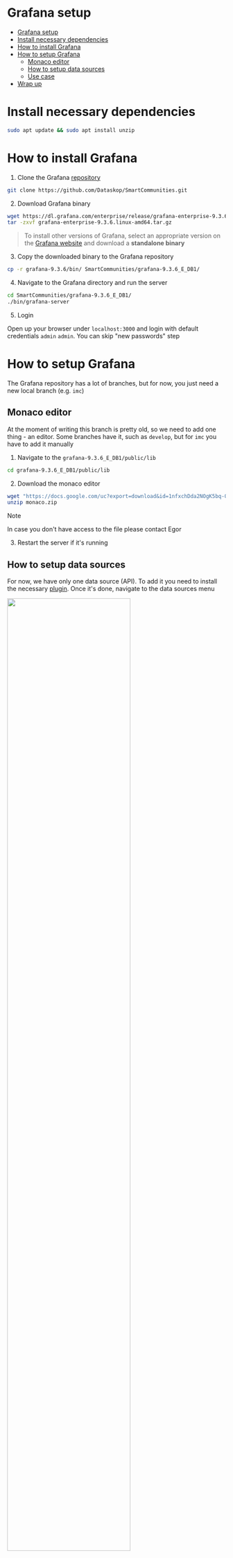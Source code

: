 # Grafana setup
- [Grafana setup](#grafana-setup)
- [Install necessary dependencies](#install-necessary-dependencies)
- [How to install Grafana](#how-to-install-grafana)
- [How to setup Grafana](#how-to-setup-grafana)
  - [Monaco editor](#monaco-editor)
  - [How to setup data sources](#how-to-setup-data-sources)
  - [Use case](#use-case)
- [Wrap up](#wrap-up)

# Install necessary dependencies
```bash
sudo apt update && sudo apt install unzip
```

# How to install Grafana

1. Clone the Grafana [repository](https://github.com/Dataskop/SmartCommunities)

```bash
git clone https://github.com/Dataskop/SmartCommunities.git
```

2. Download Grafana binary

```bash
wget https://dl.grafana.com/enterprise/release/grafana-enterprise-9.3.6.linux-amd64.tar.gz
tar -zxvf grafana-enterprise-9.3.6.linux-amd64.tar.gz
```

> To install other versions of Grafana, select an appropriate version on the [Grafana website](https://grafana.com/grafana/download) and download a **standalone binary**

3. Copy the downloaded binary to the Grafana repository

```bash
cp -r grafana-9.3.6/bin/ SmartCommunities/grafana-9.3.6_E_DB1/
```

4. Navigate to the Grafana directory and run the server

```bash
cd SmartCommunities/grafana-9.3.6_E_DB1/
./bin/grafana-server
```

5. Login

  Open up your browser under `localhost:3000` and login with default credentials `admin` `admin`. You can skip "new passwords" step

# How to setup Grafana 
The Grafana repository has a lot of branches, but for now, you just need a new local branch (e.g. `imc`)

## Monaco editor
At the moment of writing this branch is pretty old, so we need to add one thing - an editor. Some branches have it, such as `develop`, but for `imc` you have to add it manually

 1. Navigate to the `grafana-9.3.6_E_DB1/public/lib`
 ```bash
 cd grafana-9.3.6_E_DB1/public/lib
 ``` 
 2. Download the monaco editor
 ```bash
 wget "https://docs.google.com/uc?export=download&id=1nfxchDda2NOgK5bq-O9oWgE3hb1SbOBX" -O monaco.zip
 unzip monaco.zip
 ```
 > [!NOTE]
 > In case you don't have access to the file please contact Egor
 
 3. Restart the server if it's running

## How to setup data sources

For now, we have only one data source (API). To add it you need to install the necessary [plugin](http://localhost:3000/plugins/marcusolsson-json-datasource). Once it's done, navigate to the data sources menu

<img src="https://github.com/bobokrut/Sag-Onboarding/assets/45918782/77c768cb-f05b-41e4-bf38-1e96055f87f9" width=75% height=75%>

Click the `Add data source` button and select `JSON API` data source

<img src="https://github.com/bobokrut/Sag-Onboarding/assets/45918782/86edfebe-1999-4dc8-9f62-ad90abe9fc29" width=75% height=75%>

Choose a name, specify `https://data.iiss.at/dataskop/fiwarenosec/v2/entities` as a url, and leave everything else default. You can test if everything works fine by clicking `Explore`, selecting the needed data source and specifying some query (e.g. `$.0`). You should get a json response

<img src="https://github.com/bobokrut/Sag-Onboarding/assets/45918782/a620d580-b867-4a62-80c3-1bec949e55d6" width=75% height=75%>

This plugin uses a `JSONPaht` as a selector. See [docs]((https://goessner.net/articles/JsonPath/))

## Use case

To demonstrate our use case I created a dashboard that can be imported to the Grafana. To import it, go to [http://localhost:3000/dashboard/import](http://localhost:3000/dashboard/import) and paste the json

<details>
  <summary>Dashboard file</summary>
  
  ```json
{
  "annotations": {
    "list": [
      {
        "builtIn": 1,
        "datasource": {
          "type": "grafana",
          "uid": "-- Grafana --"
        },
        "enable": true,
        "hide": true,
        "iconColor": "rgba(0, 211, 255, 1)",
        "name": "Annotations & Alerts",
        "target": {
          "limit": 100,
          "matchAny": false,
          "tags": [],
          "type": "dashboard"
        },
        "type": "dashboard"
      }
    ]
  },
  "description": "Just a sample dashboard to try things out",
  "editable": true,
  "fiscalYearStartMonth": 0,
  "graphTooltip": 0,
  "id": 2,
  "links": [],
  "liveNow": false,
  "panels": [
    {
      "datasource": {
        "type": "marcusolsson-json-datasource",
        "uid": "qAa5U2kIk"
      },
      "fieldConfig": {
        "defaults": {
          "color": {
            "mode": "thresholds"
          },
          "custom": {
            "hideFrom": {
              "legend": false,
              "tooltip": false,
              "viz": false
            }
          },
          "mappings": [],
          "thresholds": {
            "mode": "absolute",
            "steps": [
              {
                "color": "green",
                "value": null
              }
            ]
          }
        },
        "overrides": []
      },
      "gridPos": {
        "h": 10,
        "w": 24,
        "x": 0,
        "y": 0
      },
      "id": 4,
      "options": {
        "basemap": {
          "config": {
            "showLabels": true,
            "theme": "auto"
          },
          "name": "Layer 0",
          "opacity": 1,
          "type": "carto"
        },
        "controls": {
          "mouseWheelZoom": true,
          "showAttribution": true,
          "showDebug": false,
          "showMeasure": false,
          "showScale": false,
          "showZoom": true
        },
        "layers": [
          {
            "config": {
              "showLegend": true,
              "style": {
                "color": {
                  "fixed": "yellow"
                },
                "opacity": 0.5,
                "rotation": {
                  "fixed": 0,
                  "max": 360,
                  "min": -360,
                  "mode": "mod"
                },
                "size": {
                  "fixed": 5,
                  "max": 3,
                  "min": 2
                },
                "symbol": {
                  "fixed": "img/icons/marker/circle.svg",
                  "mode": "fixed"
                },
                "text": {
                  "field": "name",
                  "fixed": "",
                  "mode": "fixed"
                },
                "textConfig": {
                  "fontSize": 12,
                  "offsetX": 0,
                  "offsetY": 0,
                  "textAlign": "left",
                  "textBaseline": "bottom"
                }
              }
            },
            "filterData": {
              "id": "byRefId",
              "options": "A"
            },
            "location": {
              "mode": "auto"
            },
            "name": "POI",
            "tooltip": true,
            "type": "markers"
          }
        ],
        "tooltip": {
          "mode": "details"
        },
        "view": {
          "allLayers": true,
          "id": "coords",
          "lastOnly": false,
          "lat": 41.38278,
          "layer": "Layer 1",
          "lon": 2.17694,
          "padding": 10,
          "zoom": 11
        }
      },
      "pluginVersion": "9.3.6",
      "targets": [
        {
          "cacheDurationSeconds": 300,
          "datasource": {
            "type": "marcusolsson-json-datasource",
            "uid": "qAa5U2kIk"
          },
          "fields": [
            {
              "jsonPath": "$[*].address.value.addressRegion",
              "name": "region"
            },
            {
              "jsonPath": "$[*].address.value.addressCountry",
              "language": "jsonpath",
              "name": "country"
            },
            {
              "jsonPath": "$[*].name.value",
              "language": "jsonpath",
              "name": "name"
            },
            {
              "jsonPath": "$[*].location.value.coordinates[1]",
              "language": "jsonpath",
              "name": "lat"
            },
            {
              "jsonPath": "$[*].location.value.coordinates[0]",
              "language": "jsonpath",
              "name": "lon"
            },
            {
              "jsonPath": "$[*].description.value",
              "language": "jsonpath",
              "name": "description"
            }
          ],
          "method": "GET",
          "params": [
            [
              "type",
              "PointOfInterest"
            ]
          ],
          "queryParams": "",
          "refId": "A",
          "urlPath": ""
        }
      ],
      "title": "Test map",
      "transformations": [
        {
          "id": "calculateField",
          "options": {
            "alias": "address",
            "mode": "reduceRow",
            "reduce": {
              "include": [
                "region",
                "country"
              ],
              "reducer": "allValues"
            }
          }
        },
        {
          "id": "organize",
          "options": {
            "excludeByName": {
              "country": true,
              "region": true
            },
            "indexByName": {
              "address": 1,
              "country": 6,
              "description": 2,
              "lat": 3,
              "lon": 4,
              "name": 0,
              "region": 5
            },
            "renameByName": {}
          }
        }
      ],
      "transparent": true,
      "type": "geomap"
    }
  ],
  "schemaVersion": 37,
  "style": "dark",
  "tags": [],
  "templating": {
    "list": []
  },
  "time": {
    "from": "now-6h",
    "to": "now"
  },
  "timepicker": {},
  "timezone": "",
  "title": "IMC",
  "uid": "BcN3KjAVx",
  "version": 3,
  "weekStart": ""
}
  ```
</details>

After it's done, you should see this

<img src="https://github.com/bobokrut/Sag-Onboarding/assets/45918782/0c574d16-f7af-45af-88b7-737e7df12142" width=75% height=75%>

To further explore it, press `e` on your keyboard or select `edit` in the dropdown menu (`Test map` above the map). This visualisation should be understandable but in case of difficulties please contact Egor

# Wrap up
As a small demo, you can watch this video just to get a general idea of how to work with Grafana. Pay attention to how something can be done and not what can be done this example is not relative to us

[![Video](https://img.youtube.com/vi/EGgtJUjky8w/maxresdefault.jpg)](https://youtu.be/EGgtJUjky8w?si=3BD6cH5Q5Xp9S7DH&t=175)
